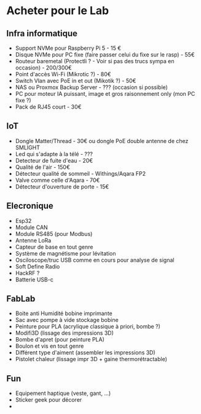 # Acheter pour le Lab
## Infra informatique
- Support NVMe pour Raspberry Pi 5 - 15 €
- Disque NVMe pour PC fixe (faire passer celui du fixe sur le rasp) - 55€
- Routeur baremetal (Protectli ? - Voir si pas des trucs sympa en occasion) - 200/300€
- Point d'accès Wi-Fi (Mikrotic ?) - 80€
- Switch Vlan avec PoE in et out (Mikotik ?) - 50€
- NAS ou Proxmox Backup Server - ??? (occasion si possible)
- PC pour moteur IA puissant, image et gros raisonnement only (mon PC fixe ?)
- Pack de RJ45 court - 30€

## IoT
- Dongle Matter/Thread - 30€ ou dongle PoE double antenne de chez SMLIGHT
- Led qui s'adapte à la télé - ???
- Detecteur de fuite d'eau - 20€
- Qualité de l'air - 150€
- Détecteur qualité de sommeil - Withings/Aqara FP2 
- Valve comme celle d'Aqara - 70€
- Détecteur d'ouverture de porte - 15€

## Elecronique
- Esp32
- Module CAN
- Module RS485 (pour Modbus)
- Antenne LoRa
- Capteur de base en tout genre
- Système de magnétisme pour lévitation
- Osciloscope/truc USB comme en cours pour analyse de signal
- Soft Define Radio
- HackRF ?
- Batterie USB-c

## FabLab
- Boite anti Humidité bobine imprimante
- Sac avec pompe à vide stockage bobine
- Peinture pour PLA (acrylique classique à priori, bombe ?)
- Modifi3D (lissage des impressions 3D)
- Bombe d'apret (pour peinture PLA)
- Boulon et vis en tout genre
- Différent type d'aiment (assembler les impressions 3D)
- Pistolet chaleur (lissage impr 3D + gaine thermorétractable)

## Fun
- Equipement haptique (veste, gant, ...)
- Sticker geek pour décorer
- 